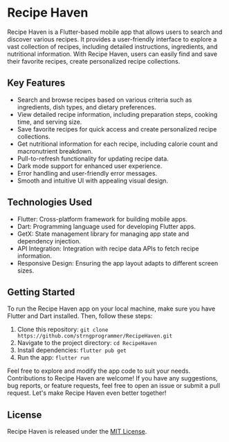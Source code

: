 # Recipe Haven

Recipe Haven is a Flutter-based mobile app that allows users to search and discover various recipes. It provides a user-friendly interface to explore a vast collection of recipes, including detailed instructions, ingredients, and nutritional information. With Recipe Haven, users can easily find and save their favorite recipes, create personalized recipe collections.

## Key Features

- Search and browse recipes based on various criteria such as ingredients, dish types, and dietary preferences.
- View detailed recipe information, including preparation steps, cooking time, and serving size.
- Save favorite recipes for quick access and create personalized recipe collections.
- Get nutritional information for each recipe, including calorie count and macronutrient breakdown.
- Pull-to-refresh functionality for updating recipe data.
- Dark mode support for enhanced user experience.
- Error handling and user-friendly error messages.
- Smooth and intuitive UI with appealing visual design.

## Technologies Used

- Flutter: Cross-platform framework for building mobile apps.
- Dart: Programming language used for developing Flutter apps.
- GetX: State management library for managing app state and dependency injection.
- API Integration: Integration with recipe data APIs to fetch recipe information.
- Responsive Design: Ensuring the app layout adapts to different screen sizes.

## Getting Started

To run the Recipe Haven app on your local machine, make sure you have Flutter and Dart installed. Then, follow these steps:

1. Clone this repository: `git clone https://github.com/strngprogrammer/RecipeHaven.git`
2. Navigate to the project directory: `cd RecipeHaven`
3. Install dependencies: `flutter pub get`
4. Run the app: `flutter run`

Feel free to explore and modify the app code to suit your needs. Contributions to Recipe Haven are welcome! If you have any suggestions, bug reports, or feature requests, feel free to open an issue or submit a pull request. Let's make Recipe Haven even better together!

## License

Recipe Haven is released under the [MIT License](LICENSE).
